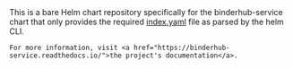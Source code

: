 <html>
<head>
    <meta charset='utf-8'>
    <title>Helm chart repository for binderhub-service</title>
</head>
<body>
    This is a bare Helm chart repository specifically for the binderhub-service chart that only provides the required <a href="index.yaml">index.yaml</a> file as parsed by the helm CLI.

    For more information, visit <a href="https://binderhub-service.readthedocs.io/">the project's documentation</a>.
</body>
</html>
